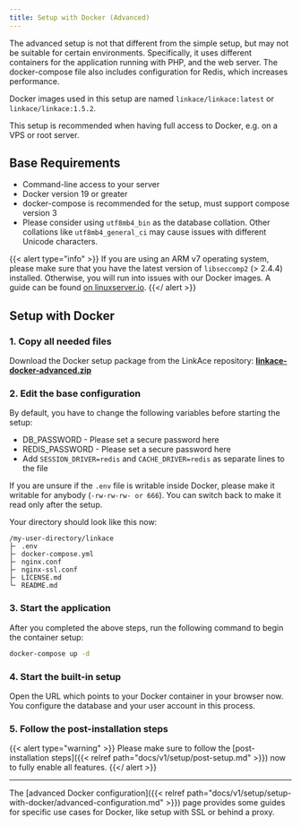 ```yaml
---
title: Setup with Docker (Advanced)
---
```


The advanced setup is not that different from the simple setup, but may not be suitable for certain environments. Specifically, it uses different containers for the application running with PHP, and the web server. The docker-compose file also includes configuration for Redis, which increases performance.

Docker images used in this setup are named `linkace/linkace:latest` or `linkace/linkace:1.5.2`.

This setup is recommended when having full access to Docker, e.g. on a VPS or root server.


## Base Requirements

* Command-line access to your server
* Docker version 19 or greater
* docker-compose is recommended for the setup, must support compose version 3
* Please consider using `utf8mb4_bin` as the database collation. Other collations like `utf8mb4_general_ci` may cause issues with different Unicode characters.

{{< alert type="info" >}}
If you are using an ARM v7 operating system, please make sure that you have the latest version of `libseccomp2` (> 2.4.4) installed. Otherwise, you will run into issues with our Docker images. A guide can be found [on linuxserver.io](https://docs.linuxserver.io/faq#option-2).
{{</ alert >}}


## Setup with Docker

### 1. Copy all needed files

Download the Docker setup package from the LinkAce repository: [**linkace-docker-advanced.zip**](https://github.com/Kovah/LinkAce/releases/latest)

### 2. Edit the base configuration

By default, you have to change the following variables before starting the setup:

* DB_PASSWORD - Please set a secure password here
* REDIS_PASSWORD - Please set a secure password here
* Add `SESSION_DRIVER=redis` and `CACHE_DRIVER=redis` as separate lines to the file

If you are unsure if the `.env` file is writable inside Docker, please make it writable for anybody (`-rw-rw-rw- or 666`). You can switch back to make it read only after the setup.

Your directory should look like this now:

```
/my-user-directory/linkace
├╴ .env
├╴ docker-compose.yml
├╴ nginx.conf
├╴ nginx-ssl.conf
├╴ LICENSE.md
└╴ README.md
```

### 3. Start the application

After you completed the above steps, run the following command to begin the container setup:

```bash
docker-compose up -d
```


### 4. Start the built-in setup

Open the URL which points to your Docker container in your browser now. You configure the database and your user account in this process.


### 5. Follow the post-installation steps

{{< alert type="warning" >}}
Please make sure to follow the [post-installation steps]({{< relref path="docs/v1/setup/post-setup.md" >}}) now to fully enable all features.
{{</ alert >}}

---

The [advanced Docker configuration]({{< relref path="docs/v1/setup/setup-with-docker/advanced-configuration.md" >}}) page provides some guides for specific use cases for Docker, like setup with SSL or behind a proxy.
